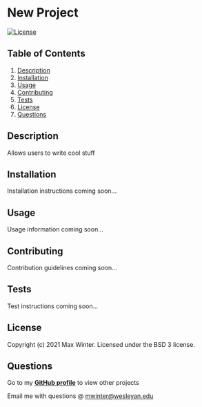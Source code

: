
  # New Project
  [![License](https://img.shields.io/badge/License-BSD_3--Clause-orange.svg)](https://opensource.org/licenses/BSD-3-Clause)

  ## Table of Contents
  1. [Description](#description)
  2. [Installation](#installation)
  3. [Usage](#usage)
  4. [Contributing](#contributing)
  5. [Tests](#tests)
  6. [License](#license)
  7. [Questions](#questions)

  ## Description
  Allows users to write cool stuff

  ## Installation
  Installation instructions coming soon...

  ## Usage
  Usage information coming soon...

  ## Contributing
  Contribution guidelines coming soon...

  ## Tests
  Test instructions coming soon...
  
  ## License
  Copyright (c) 2021 Max Winter. Licensed under the BSD 3 license.
  
  ## Questions
  Go to my **[GitHub profile](https://github.com/mwin1201)** to view other projects 
  
  Email me with questions @ mwinter@wesleyan.edu
